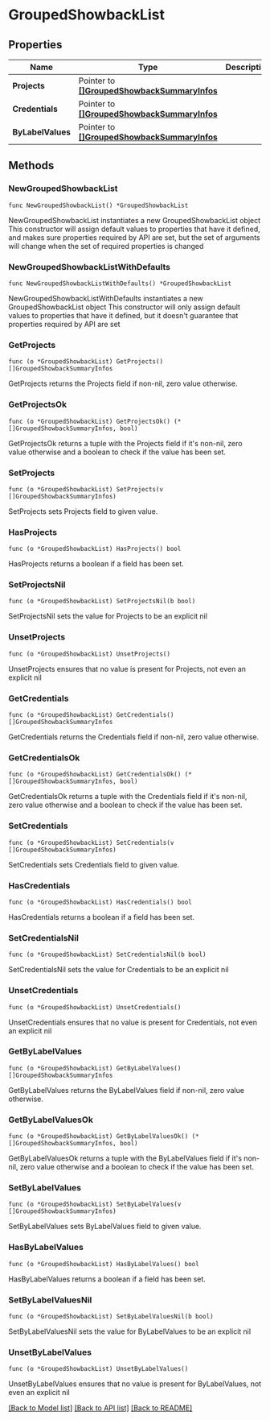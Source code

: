 # GroupedShowbackList

## Properties

Name | Type | Description | Notes
------------ | ------------- | ------------- | -------------
**Projects** | Pointer to [**[]GroupedShowbackSummaryInfos**](GroupedShowbackSummaryInfos.md) |  | [optional] 
**Credentials** | Pointer to [**[]GroupedShowbackSummaryInfos**](GroupedShowbackSummaryInfos.md) |  | [optional] 
**ByLabelValues** | Pointer to [**[]GroupedShowbackSummaryInfos**](GroupedShowbackSummaryInfos.md) |  | [optional] 

## Methods

### NewGroupedShowbackList

`func NewGroupedShowbackList() *GroupedShowbackList`

NewGroupedShowbackList instantiates a new GroupedShowbackList object
This constructor will assign default values to properties that have it defined,
and makes sure properties required by API are set, but the set of arguments
will change when the set of required properties is changed

### NewGroupedShowbackListWithDefaults

`func NewGroupedShowbackListWithDefaults() *GroupedShowbackList`

NewGroupedShowbackListWithDefaults instantiates a new GroupedShowbackList object
This constructor will only assign default values to properties that have it defined,
but it doesn't guarantee that properties required by API are set

### GetProjects

`func (o *GroupedShowbackList) GetProjects() []GroupedShowbackSummaryInfos`

GetProjects returns the Projects field if non-nil, zero value otherwise.

### GetProjectsOk

`func (o *GroupedShowbackList) GetProjectsOk() (*[]GroupedShowbackSummaryInfos, bool)`

GetProjectsOk returns a tuple with the Projects field if it's non-nil, zero value otherwise
and a boolean to check if the value has been set.

### SetProjects

`func (o *GroupedShowbackList) SetProjects(v []GroupedShowbackSummaryInfos)`

SetProjects sets Projects field to given value.

### HasProjects

`func (o *GroupedShowbackList) HasProjects() bool`

HasProjects returns a boolean if a field has been set.

### SetProjectsNil

`func (o *GroupedShowbackList) SetProjectsNil(b bool)`

 SetProjectsNil sets the value for Projects to be an explicit nil

### UnsetProjects
`func (o *GroupedShowbackList) UnsetProjects()`

UnsetProjects ensures that no value is present for Projects, not even an explicit nil
### GetCredentials

`func (o *GroupedShowbackList) GetCredentials() []GroupedShowbackSummaryInfos`

GetCredentials returns the Credentials field if non-nil, zero value otherwise.

### GetCredentialsOk

`func (o *GroupedShowbackList) GetCredentialsOk() (*[]GroupedShowbackSummaryInfos, bool)`

GetCredentialsOk returns a tuple with the Credentials field if it's non-nil, zero value otherwise
and a boolean to check if the value has been set.

### SetCredentials

`func (o *GroupedShowbackList) SetCredentials(v []GroupedShowbackSummaryInfos)`

SetCredentials sets Credentials field to given value.

### HasCredentials

`func (o *GroupedShowbackList) HasCredentials() bool`

HasCredentials returns a boolean if a field has been set.

### SetCredentialsNil

`func (o *GroupedShowbackList) SetCredentialsNil(b bool)`

 SetCredentialsNil sets the value for Credentials to be an explicit nil

### UnsetCredentials
`func (o *GroupedShowbackList) UnsetCredentials()`

UnsetCredentials ensures that no value is present for Credentials, not even an explicit nil
### GetByLabelValues

`func (o *GroupedShowbackList) GetByLabelValues() []GroupedShowbackSummaryInfos`

GetByLabelValues returns the ByLabelValues field if non-nil, zero value otherwise.

### GetByLabelValuesOk

`func (o *GroupedShowbackList) GetByLabelValuesOk() (*[]GroupedShowbackSummaryInfos, bool)`

GetByLabelValuesOk returns a tuple with the ByLabelValues field if it's non-nil, zero value otherwise
and a boolean to check if the value has been set.

### SetByLabelValues

`func (o *GroupedShowbackList) SetByLabelValues(v []GroupedShowbackSummaryInfos)`

SetByLabelValues sets ByLabelValues field to given value.

### HasByLabelValues

`func (o *GroupedShowbackList) HasByLabelValues() bool`

HasByLabelValues returns a boolean if a field has been set.

### SetByLabelValuesNil

`func (o *GroupedShowbackList) SetByLabelValuesNil(b bool)`

 SetByLabelValuesNil sets the value for ByLabelValues to be an explicit nil

### UnsetByLabelValues
`func (o *GroupedShowbackList) UnsetByLabelValues()`

UnsetByLabelValues ensures that no value is present for ByLabelValues, not even an explicit nil

[[Back to Model list]](../README.md#documentation-for-models) [[Back to API list]](../README.md#documentation-for-api-endpoints) [[Back to README]](../README.md)


